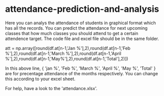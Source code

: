 # attendance-prediction-and-analysis
Here you can analys the attendance of students in graphical format which has all the records. You can predict the attendance for next upcoming classes that how much classes you should attend to get a certain attendence target.
The code file and excel file should be in the same folder.

att = np.array([round(df.at[n-1,'Jan %'],2),round(df.at[n-1,'Feb %'],2),round(df.at[n-1,'March %'],2),round(df.at[n-1,'April %'],2),round(df.at[n-1,'May%'],2),round(df.at[n-1,'Total'],2)])

In this above line, { 'jan %', 'Feb %', 'March %', 'April %',  'May %', 'Total' } are for precentage attendance of the months respectively.
You can change this according to your excel sheet.

For help, have a look to the 'attendance.xlsx'.
